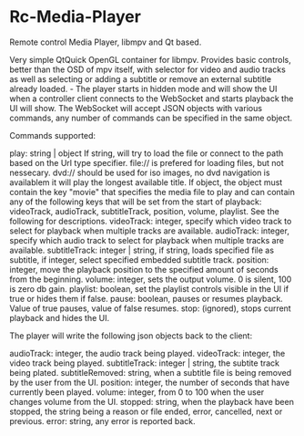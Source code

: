 # Rc-Media-Player
Remote control Media Player, libmpv and Qt based.

Very simple QtQuick OpenGL container for libmpv. Provides basic controls, better than the OSD of mpv itself, with selector for video and audio tracks as well as selecting or adding a subtitle or remove an external subtitle already loaded. - The player starts in hidden mode and will show the UI when a controller client connects to the WebSocket and starts playback the UI will show. The WebSocket will accept JSON objects with various commands, any number of commands can be specified in the same object.

Commands supported:

play: string | object
  If string, will try to load the file or connect to the path based on the Url type specifier. file:// is prefered for loading files, but not nessecary.
    dvd:// should be used for iso images, no dvd navigation is availablem it will play the longest available title.
  If object, the object must contain the key "movie" that specifies the media file to play and can contain any of the following keys that will be set from the start of playback:
    videoTrack, audioTrack, subtitleTrack, position, volume, playlist. See the following for descriptions.
videoTrack: integer, specify which video track to select for playback when multiple tracks are available.
audioTrack: integer, specify which audio track to select for playback when multiple tracks are available.
subtitleTrack: integer | string, if string, loads specified file as subtitle, if integer, select specified embedded subtitle track.
position: integer, move the playback position to the specified amount of seconds from the beginning.
volume: integer, sets the output volume. 0 is silent, 100 is zero db gain.
playlist: boolean, set the playlist controls visible in the UI if true or hides them if false.
pause: boolean, pauses or resumes playback. Value of true pauses, value of false resumes.
stop: (ignored), stops current playback and hides the UI.

The player will write the following json objects back to the client:

audioTrack: integer, the audio track being played.
videoTrack: integer, the video track being played.
subtitleTrack: integer | string, the subtite track being plated.
subtitleRemoved: string, when a subtitle file is being removed by the user from the UI.
position: integer, the number of seconds that have currently been played.
volume: integer, from 0 to 100 when the user changes volume from the UI.
stopped: string, when the playback have been stopped, the string being a reason or file ended, error, cancelled, next or previous.
error: string, any error is reported back.

  
